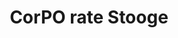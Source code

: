 ---
id_key: s
image: image_00020.jpg
thumbnail: thumb_image_00020.jpg
title: CorPO  rate Stooge
dimensions: 345 × 550
medium: Acrylic on reclaimed tongue and groove rimu
work-year: '2009'
artist: Royal Guan  
notes: chance of a new reality
galleries: "- apple   - orange"
permalink: "/works/s.html"
layout: single-work
---